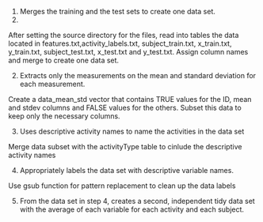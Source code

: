 1. Merges the training and the test sets to create one data set.
2. 

After setting the source directory for the files, read into tables the data located in features.txt,activity_labels.txt,
subject_train.txt, x_train.txt, y_train.txt, subject_test.txt, x_test.txt and y_test.txt. Assign column names and merge to create one data set.

2. Extracts only the measurements on the mean and standard deviation for each measurement.

Create a data_mean_std vector that contains TRUE values for the ID, mean and stdev columns and FALSE values for the others. Subset this data to keep only the necessary columns.

3. Uses descriptive activity names to name the activities in the data set

Merge data subset with the activityType table to cinlude the descriptive activity names


4. Appropriately labels the data set with descriptive variable names.

Use gsub function for pattern replacement to clean up the data labels


5. From the data set in step 4, creates a second, independent tidy data set with the average of each variable for each activity and each subject.
